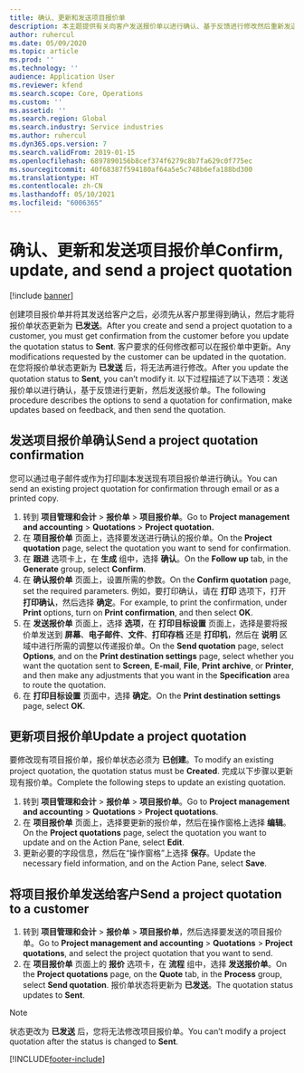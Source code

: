 ```yaml
---
title: 确认、更新和发送项目报价单
description: 本主题提供有关向客户发送报价单以进行确认、基于反馈进行修改然后重新发送报价单的信息。
author: ruhercul
ms.date: 05/09/2020
ms.topic: article
ms.prod: ''
ms.technology: ''
audience: Application User
ms.reviewer: kfend
ms.search.scope: Core, Operations
ms.custom: ''
ms.assetid: ''
ms.search.region: Global
ms.search.industry: Service industries
ms.author: ruhercul
ms.dyn365.ops.version: 7
ms.search.validFrom: 2019-01-15
ms.openlocfilehash: 6897890156b8cef374f6279c8b7fa629c0f775ec
ms.sourcegitcommit: 40f68387f594180af64a5e5c748b6efa188bd300
ms.translationtype: HT
ms.contentlocale: zh-CN
ms.lasthandoff: 05/10/2021
ms.locfileid: "6006365"
---
```

# <a name="confirm-update-and-send-a-project-quotation"></a><span data-ttu-id="4d710-103">确认、更新和发送项目报价单</span><span class="sxs-lookup"><span data-stu-id="4d710-103">Confirm, update, and send a project quotation</span></span>

[!include [banner](../includes/banner.md)]

<span data-ttu-id="4d710-104">创建项目报价单并将其发送给客户之后，必须先从客户那里得到确认，然后才能将报价单状态更新为 **已发送**。</span><span class="sxs-lookup"><span data-stu-id="4d710-104">After you create and send a project quotation to a customer, you must get confirmation from the customer before you update the quotation status to **Sent**.</span></span> <span data-ttu-id="4d710-105">客户要求的任何修改都可以在报价单中更新。</span><span class="sxs-lookup"><span data-stu-id="4d710-105">Any modifications requested by the customer can be updated in the quotation.</span></span> <span data-ttu-id="4d710-106">在您将报价单状态更新为 **已发送** 后，将无法再进行修改。</span><span class="sxs-lookup"><span data-stu-id="4d710-106">After you update the quotation status to **Sent**, you can’t modify it.</span></span> <span data-ttu-id="4d710-107">以下过程描述了以下选项：发送报价单以进行确认，基于反馈进行更新，然后发送报价单。</span><span class="sxs-lookup"><span data-stu-id="4d710-107">The following procedure describes the options to send a quotation for confirmation, make updates based on feedback, and then send the quotation.</span></span>

## <a name="send-a-project-quotation-confirmation"></a><span data-ttu-id="4d710-108">发送项目报价单确认</span><span class="sxs-lookup"><span data-stu-id="4d710-108">Send a project quotation confirmation</span></span>  

<span data-ttu-id="4d710-109">您可以通过电子邮件或作为打印副本发送现有项目报价单进行确认。</span><span class="sxs-lookup"><span data-stu-id="4d710-109">You can send an existing project quotation for confirmation through email or as a printed copy.</span></span> 

1. <span data-ttu-id="4d710-110">转到 **项目管理和会计** > **报价单** > **项目报价单**。</span><span class="sxs-lookup"><span data-stu-id="4d710-110">Go to **Project management and accounting** > **Quotations** > **Project quotation.**</span></span> 
2. <span data-ttu-id="4d710-111">在 **项目报价单** 页面上，选择要发送进行确认的报价单。</span><span class="sxs-lookup"><span data-stu-id="4d710-111">On the **Project quotation** page, select the quotation you want to send for confirmation.</span></span> 
3. <span data-ttu-id="4d710-112">在 **跟进** 选项卡上，在 **生成** 组中，选择 **确认**。</span><span class="sxs-lookup"><span data-stu-id="4d710-112">On the **Follow up** tab, in the **Generate** group, select **Confirm**.</span></span> 
4. <span data-ttu-id="4d710-113">在 **确认报价单** 页面上，设置所需的参数。</span><span class="sxs-lookup"><span data-stu-id="4d710-113">On the **Confirm quotation** page, set the required parameters.</span></span> <span data-ttu-id="4d710-114">例如，要打印确认，请在 **打印** 选项下，打开 **打印确认**，然后选择 **确定**。</span><span class="sxs-lookup"><span data-stu-id="4d710-114">For example, to print the confirmation, under **Print** options, turn on **Print confirmation**, and then select **OK**.</span></span>
5. <span data-ttu-id="4d710-115">在 **发送报价单** 页面上，选择 **选项**，在 **打印目标设置** 页面上，选择是要将报价单发送到 **屏幕**、**电子邮件**、**文件**、**打印存档** 还是 **打印机**，然后在 **说明** 区域中进行所需的调整以传递报价单。</span><span class="sxs-lookup"><span data-stu-id="4d710-115">On the **Send quotation** page, select **Options**, and on the **Print destination settings** page, select whether you want the quotation sent to **Screen**, **E-mail**, **File**, **Print archive**, or **Printer**, and then make any adjustments that you want in the **Specification** area to route the quotation.</span></span>
6. <span data-ttu-id="4d710-116">在 **打印目标设置** 页面中，选择 **确定**。</span><span class="sxs-lookup"><span data-stu-id="4d710-116">On the **Print destination settings** page, select **OK**.</span></span>  

## <a name="update-a-project-quotation"></a><span data-ttu-id="4d710-117">更新项目报价单</span><span class="sxs-lookup"><span data-stu-id="4d710-117">Update a project quotation</span></span>

<span data-ttu-id="4d710-118">要修改现有项目报价单，报价单状态必须为 **已创建**。</span><span class="sxs-lookup"><span data-stu-id="4d710-118">To modify an existing project quotation, the quotation status must be **Created**.</span></span> <span data-ttu-id="4d710-119">完成以下步骤以更新现有报价单。</span><span class="sxs-lookup"><span data-stu-id="4d710-119">Complete the following steps to update an existing quotation.</span></span> 

1. <span data-ttu-id="4d710-120">转到 **项目管理和会计** > **报价单** > **项目报价单**。</span><span class="sxs-lookup"><span data-stu-id="4d710-120">Go to **Project management and accounting** > **Quotations** > **Project quotations**.</span></span>
2. <span data-ttu-id="4d710-121">在 **项目报价单** 页面上，选择要更新的报价单，然后在操作窗格上选择 **编辑**。</span><span class="sxs-lookup"><span data-stu-id="4d710-121">On the **Project quotations** page, select the quotation you want to update and on the Action Pane, select **Edit**.</span></span>
3. <span data-ttu-id="4d710-122">更新必要的字段信息，然后在“操作窗格”上选择 **保存**。</span><span class="sxs-lookup"><span data-stu-id="4d710-122">Update the necessary field information, and on the Action Pane, select **Save**.</span></span>  

## <a name="send-a-project-quotation-to-a-customer"></a><span data-ttu-id="4d710-123">将项目报价单发送给客户</span><span class="sxs-lookup"><span data-stu-id="4d710-123">Send a project quotation to a customer</span></span> 

1. <span data-ttu-id="4d710-124">转到 **项目管理和会计** > **报价单** > **项目报价单**，然后选择要发送的项目报价单。</span><span class="sxs-lookup"><span data-stu-id="4d710-124">Go to **Project management and accounting** > **Quotations** > **Project quotations**, and select the project quotation that you want to send.</span></span>
2. <span data-ttu-id="4d710-125">在 **项目报价单** 页面上的 **报价** 选项卡，在 **流程** 组中，选择 **发送报价单**。</span><span class="sxs-lookup"><span data-stu-id="4d710-125">On the **Project quotations** page, on the **Quote** tab, in the **Process** group, select **Send quotation**.</span></span> <span data-ttu-id="4d710-126">报价单状态将更新为 **已发送**。</span><span class="sxs-lookup"><span data-stu-id="4d710-126">The quotation status updates to **Sent**.</span></span>

> [!NOTE]
> <span data-ttu-id="4d710-127">状态更改为 **已发送** 后，您将无法修改项目报价单。</span><span class="sxs-lookup"><span data-stu-id="4d710-127">You can’t modify a project quotation after the status is changed to **Sent**.</span></span>


[!INCLUDE[footer-include](../includes/footer-banner.md)]